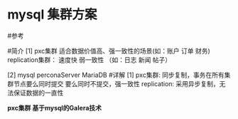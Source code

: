 # mysql 集群方案

#参考

#简介
[1]
pxc集群  适合数据价值高、强一致性的场景(如：账户 订单 财务)
replication集群： 速度快 弱一致性   （如：日志 新闻 帖子）

[2]
mysql  perconaServer MariaDB
#详解
[1]
pxc集群: 同步复制，事务在所有集群节点要么同时提交 要么同时不提交，强一致性
replication: 采用异步复制，无法保证数据的一直性

**pxc集群 基于mysql的Galera技术**





















